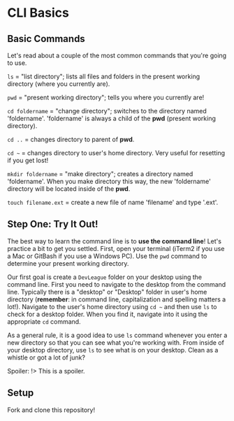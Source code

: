 # CLI Basics

## Basic Commands
Let's read about a couple of the most common commands that you're going to use.

`ls` = "list directory"; lists all files and folders in the present working directory (where you currently are).

`pwd` = "present working directory"; tells you where you currently are!

`cd foldername` = "change directory"; switches to the directory named 'foldername'. 'foldername' is always a child of the __pwd__ (present working directory). 

`cd ..` =  changes directory to parent of __pwd__. 

`cd ~` = changes directory to user's home directory. Very useful for resetting if you get lost!

`mkdir foldername` = "make directory"; creates a directory named 'foldername'. When you make directory this way, the new 'foldername' directory will be located inside of the __pwd__.

`touch filename.ext` = create a new file of name 'filename' and type '.ext'.

## Step One: Try It Out!
The best way to learn the command line is to __use the command line__! Let's practice a bit to get you settled. First, open your terminal (iTerm2 if you use a Mac or GitBash if you use a Windows PC). Use the `pwd` command to determine your present working directory.

Our first goal is create a `DevLeague` folder on your desktop using the command line. First you need to navigate to the desktop from the command line. Typically there is a "desktop" or "Desktop" folder in user's home directory (__remember__: in command line, capitalization and spelling matters a lot!). Navigate to the user's home directory using `cd ~` and then use `ls` to check for a desktop folder. When you find it, navigate into it using the appropriate `cd` command.

As a general rule, it is a good idea to use `ls` command whenever you enter a new directory so that you can see what you're working with. From inside of your desktop directory, use `ls` to see what is on your desktop. Clean as a whistle or got a lot of junk?

Spoiler: !> This is a spoiler.

## Setup

Fork and clone this repository!